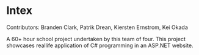 # Intex

Contributors: Branden Clark, Patrik Drean, Kiersten Ernstrom, Kei Okada

A 60+ hour school project undertaken by this team of four. This project showcases reallife application of C# programming in an ASP.NET website.
